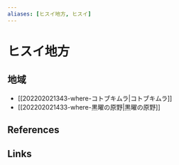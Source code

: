 ```yaml
---
aliases: [ヒスイ地方, ヒスイ]
---
```

# ヒスイ地方

## 地域

- [[202202021343-where-コトブキムラ|コトブキムラ]]
- [[202202021433-where-黒曜の原野|黒曜の原野]]

## References



## Links


